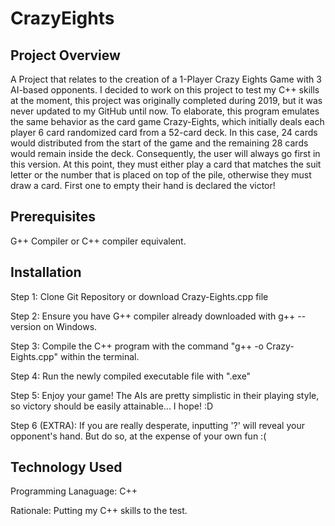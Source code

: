 # CrazyEights

## Project Overview
A Project that relates to the creation of a 1-Player Crazy Eights Game with 3 AI-based opponents. I decided to work on this project to test my C++ skills at the moment, this project was originally completed during 2019, but it was never updated to my GitHub until
now. To elaborate, this program emulates the same behavior as the card game Crazy-Eights, which initially deals each player 6 card randomized card from a 52-card deck. In this case, 24 cards would distributed from the start of the game and the remaining 28 cards would remain inside the deck. Consequently, the user will always go first in this version. At this point, they must either play a card that matches the suit letter or the number that is placed on top of the pile, otherwise they must draw a card. First one to empty their hand is declared the victor!


## Prerequisites
G++ Compiler or C++ compiler equivalent.

## Installation
  Step 1: Clone Git Repository or download Crazy-Eights.cpp file
  
  Step 2: Ensure you have G++ compiler already downloaded with g++ --version on Windows.
  
  Step 3: Compile the C++ program with the command "g++ -o <nickname> Crazy-Eights.cpp" within the terminal.
  
  Step 4: Run the newly compiled executable file with "<nickname>.exe"
  
  Step 5: Enjoy your game! The AIs are pretty simplistic in their playing style, so victory should be easily attainable... I hope! :D
  
  Step 6 (EXTRA): If you are really desperate, inputting '?' will reveal your opponent's hand. But do so, at the expense of your own fun :(

## Technology Used
  Programming Lanaguage: C++
  
  Rationale: Putting my C++ skills to the test.
  
  
